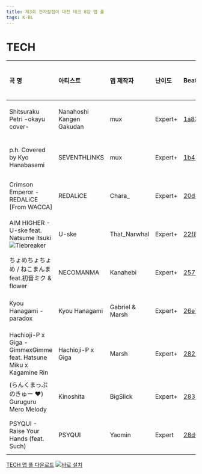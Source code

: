 ```yaml
---
title: 제3회 전자칼잽이 대전 테크 8강 맵 풀
tags: K-BL
---
```


# TECH

| 곡 명                                                             | 아티스트                 | 맵 제작자       | 난이도  | BeatSaver                                 | 미리보기                                                  |
| :---------------------------------------------------------------- | :----------------------- | :-------------- | :------ | :---------------------------------------- | :-------------------------------------------------------- |
| Shitsuraku Petri -okayu cover-                                    | Nanahoshi Kangen Gakudan | mux             | Expert+ | [1a834](https://beatsaver.com/maps/1a834) | [미리보기](https://skystudioapps.com/bs-viewer/?id=1a834) |
| p.h. Covered by Kyo Hanabasami                                    | SEVENTHLINKS             | mux             | Expert+ | [1b419](https://beatsaver.com/maps/1b419) | [미리보기](https://skystudioapps.com/bs-viewer/?id=1b419) |
| Crimson Emperor - REDALiCE [From WACCA]                           | REDALiCE                 | Chara\_         | Expert+ | [20d87](https://beatsaver.com/maps/20d87) | [미리보기](https://skystudioapps.com/bs-viewer/?id=20d87) |
| AIM HIGHER - U-ske feat. Natsume itsuki ![Tiebreaker](https://img.shields.io/badge/-Tiebreaker-red)                 | U-ske                    | That_Narwhal    | Expert+ | [22f88](https://beatsaver.com/maps/22f88) | [미리보기](https://skystudioapps.com/bs-viewer/?id=22f88) |
| ちょめちょちょめ / ねこまんま feat.初音ミク & flower              | NECOMANMA                | Kanahebi        | Expert+ | [25790](https://beatsaver.com/maps/25790) | [미리보기](https://skystudioapps.com/bs-viewer/?id=25790) |
| Kyou Hanagami - paradox                                           | Kyou Hanagami            | Gabriel & Marsh | Expert+ | [26e7d](https://beatsaver.com/maps/26e7d) | [미리보기](https://skystudioapps.com/bs-viewer/?id=26e7d) |
| Hachioji-P x Giga - GimmexGimme feat. Hatsune Miku x Kagamine Rin | Hachioji-P x Giga        | Marsh           | Expert+ | [2825a](https://beatsaver.com/maps/2825a) | [미리보기](https://skystudioapps.com/bs-viewer/?id=2825a) |
| (らんくまっぷのきゅー ❤️) Guruguru Mero Melody                    | Kinoshita                | BigSlick        | Expert+ | [28348](https://beatsaver.com/maps/28348) | [미리보기](https://skystudioapps.com/bs-viewer/?id=28348) |
| PSYQUI - Raise Your Hands (feat. Such)                            | PSYQUI                   | Yaomin          | Expert  | [28d0c](https://beatsaver.com/maps/28d0c) | [미리보기](https://skystudioapps.com/bs-viewer/?id=28d0c) |

<a href="/playlist/kbsl3_tech_quarter_final.json" download>TECH 맵 풀 다운로드</a> [![바로 설치](https://img.shields.io/badge/-%EB%B0%94%EB%A1%9C%20%EC%84%A4%EC%B9%98-blue)](bsplaylist://playlist/https://bsckorea.github.io/playlist/kbsl3_tech_quarter_final.json)
